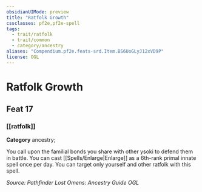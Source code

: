 ```yaml
---
obsidianUIMode: preview
title: "Ratfolk Growth"
cssclasses: pf2e,pf2e-spell
tags:
  - trait/ratfolk
  - trait/common
  - category/ancestry
aliases: "Compendium.pf2e.feats-srd.Item.BS6UoGLyJ12xVD9P"
license: OGL
---
```

# Ratfolk Growth
## Feat 17
### [[ratfolk]]

**Category** ancestry; 




You call upon the familial bonds you share with other ysoki to defend them in battle. You can cast [[Spells/Enlarge|Enlarge]] as a 6th-rank primal innate spell once per day. You can target only yourself and other ratfolk with this spell.

*Source: Pathfinder Lost Omens: Ancestry Guide*
*OGL*